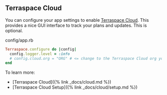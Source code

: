 ## Terraspace Cloud

You can configure your app settings to enable [Terraspace Cloud](https://blog.boltops.com/2022/06/10/terraspace-cloud/). This provides a nice GUI interface to track your plans and updates. This is optional.

config/app.rb

```ruby
Terraspace.configure do |config|
  config.logger.level = :info
  # config.cloud.org = "ORG" # <= change to the Terraspace Cloud org you've created
end
```

To learn more:

* [Terraspace Cloud]({% link _docs/cloud.md %})
* [Terraspace Cloud Setup]({% link _docs/cloud/setup.md %})
